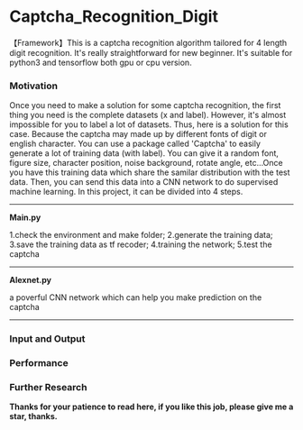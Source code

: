 # Captcha_Recognition_Digit
【Framework】This is a captcha recognition algorithm tailored for 4 length digit recognition. It's really straightforward for new beginner.
It's suitable for python3 and tensorflow both gpu or cpu version.

### Motivation
Once you need to make a solution for some captcha recognition, the first thing you need is the complete datasets (x and label). However, it's almost impossible for you to label a lot of datasets. Thus, here is a solution for this case. Because the captcha may made up by different fonts of digit or english character. You can use a package called 'Captcha' to easily generate a lot of training data (with label). You can give it a random font, figure size, character position, noise background, rotate angle, etc...Once you have this training data which share the samilar distribution with the test data. Then, you can send this data into a CNN network to do supervised machine learning. In this project, it can be divided into 4 steps. 

--------------------------------------

**Main.py** 

1.check the environment and make folder; 2.generate the training data; 3.save the training data as tf recoder; 4.training the network; 5.test the captcha

--------------------------------------

**Alexnet.py**

a poverful CNN network which can help you make prediction on the captcha

--------------------------------------

### Input and Output



### Performance



### Further Research



**Thanks for your patience to read here, if you like this job, please give me a star, thanks.**
